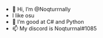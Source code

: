 - 👋 Hi, I’m @Noqturrnally
-  I like osu
- 🌱 I’m good at C# and Python
- 📫 My discord is Noqturrnal#1085


